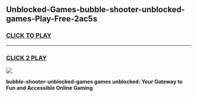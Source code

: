 
## Unblocked-Games-bubble-shooter-unblocked-games-Play-Free-2ac5s
<h3>
<a href="https://premium76.site?title=bubble-shooter-unblocked-games&ref=09A">CLICK TO PLAY</a></h3>
<hr>

<h3>
<a href="https://premium76.site?title=bubble-shooter-unblocked-games&ref=09A">CLICK 2 PLAY</a>
  
</h3>

<a href="https://premium76.site?title=bubble-shooter-unblocked-games&ref=09A"><img src="https://clearcache.store/games.png"></a>


**bubble-shooter-unblocked-games games unblocked: Your Gateway to Fun and Accessible Online Gaming**
